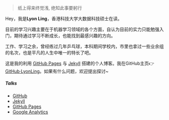 > 纸上得来终觉浅,
> 绝知此事要躬行


Hey，我是**Lyon Ling**，香港科技大学大数据科技硕士在读。

目前的学习兴趣主要在于机器学习领域的各个方面，自认为目前的实力只能勉强入门，期待通过学习不断成长，也能找到最感兴趣的方向。

工作、学习之余，曾经练过几年乒乓球，本科期间学校内，市里也拿过一些业余组的名次，也是平凡的人生中唯一的特长了吧。

这是我的利用 [GitHub Pages](https://pages.github.com/) 与 [Jekyll](http://jekyll.com.cn/) 搭建的个人博客。我在GitHub主页👉[GitHub·LyonLing](https://github.com/lyonling)。如果有什么问题，欢迎提出探讨~


##### Talks

- [GitHub](https://github.com)
- [Jekyll](http://jekyll.com.cn/)
- [GitHub Pages](https://pages.github.com/)
- [Google Analytics](https://analytics.google.com/analytics)
